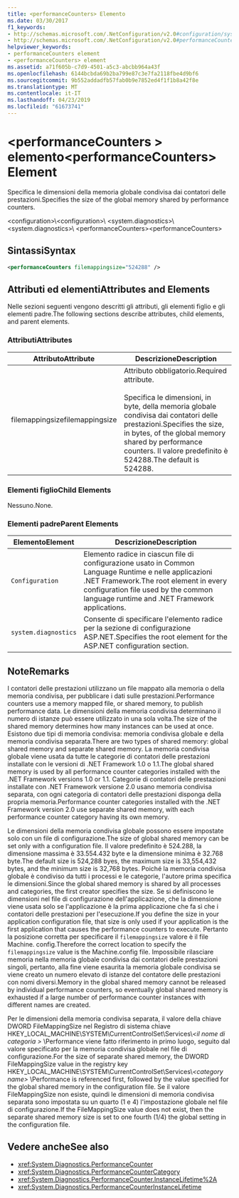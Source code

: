 ```yaml
---
title: <performanceCounters> Elemento
ms.date: 03/30/2017
f1_keywords:
- http://schemas.microsoft.com/.NetConfiguration/v2.0#configuration/system.diagnostics/performanceCounters
- http://schemas.microsoft.com/.NetConfiguration/v2.0#performanceCounters
helpviewer_keywords:
- performanceCounters element
- <performanceCounters> element
ms.assetid: a71f605b-c7d9-4501-a5c3-abcbb964a43f
ms.openlocfilehash: 6144bcbda69b2ba799e87c3e7fa2118fbe4d9bf6
ms.sourcegitcommit: 9b552addadfb57fab0b9e7852ed4f1f1b8a42f8e
ms.translationtype: MT
ms.contentlocale: it-IT
ms.lasthandoff: 04/23/2019
ms.locfileid: "61673741"
---
```

# <a name="performancecounters-element"></a><span data-ttu-id="18208-102">\<performanceCounters > elemento</span><span class="sxs-lookup"><span data-stu-id="18208-102">\<performanceCounters> Element</span></span>

<span data-ttu-id="18208-103">Specifica le dimensioni della memoria globale condivisa dai contatori delle prestazioni.</span><span class="sxs-lookup"><span data-stu-id="18208-103">Specifies the size of the global memory shared by performance counters.</span></span>

 <span data-ttu-id="18208-104">\<configuration>\\</span><span class="sxs-lookup"><span data-stu-id="18208-104">\<configuration>\\</span></span>
<span data-ttu-id="18208-105">\<system.diagnostics>\\</span><span class="sxs-lookup"><span data-stu-id="18208-105">\<system.diagnostics>\\</span></span>
<span data-ttu-id="18208-106">\<performanceCounters></span><span class="sxs-lookup"><span data-stu-id="18208-106">\<performanceCounters></span></span>

## <a name="syntax"></a><span data-ttu-id="18208-107">Sintassi</span><span class="sxs-lookup"><span data-stu-id="18208-107">Syntax</span></span>

```xml
<performanceCounters filemappingsize="524288" />
```

## <a name="attributes-and-elements"></a><span data-ttu-id="18208-108">Attributi ed elementi</span><span class="sxs-lookup"><span data-stu-id="18208-108">Attributes and Elements</span></span>

<span data-ttu-id="18208-109">Nelle sezioni seguenti vengono descritti gli attributi, gli elementi figlio e gli elementi padre.</span><span class="sxs-lookup"><span data-stu-id="18208-109">The following sections describe attributes, child elements, and parent elements.</span></span>

### <a name="attributes"></a><span data-ttu-id="18208-110">Attributi</span><span class="sxs-lookup"><span data-stu-id="18208-110">Attributes</span></span>

|<span data-ttu-id="18208-111">Attributo</span><span class="sxs-lookup"><span data-stu-id="18208-111">Attribute</span></span>|<span data-ttu-id="18208-112">Descrizione</span><span class="sxs-lookup"><span data-stu-id="18208-112">Description</span></span>|
|---------------|-----------------|
|<span data-ttu-id="18208-113">filemappingsize</span><span class="sxs-lookup"><span data-stu-id="18208-113">filemappingsize</span></span>|<span data-ttu-id="18208-114">Attributo obbligatorio.</span><span class="sxs-lookup"><span data-stu-id="18208-114">Required attribute.</span></span><br /><br /> <span data-ttu-id="18208-115">Specifica le dimensioni, in byte, della memoria globale condivisa dai contatori delle prestazioni.</span><span class="sxs-lookup"><span data-stu-id="18208-115">Specifies the size, in bytes, of the global memory shared by performance counters.</span></span> <span data-ttu-id="18208-116">Il valore predefinito è 524288.</span><span class="sxs-lookup"><span data-stu-id="18208-116">The default is 524288.</span></span>|

### <a name="child-elements"></a><span data-ttu-id="18208-117">Elementi figlio</span><span class="sxs-lookup"><span data-stu-id="18208-117">Child Elements</span></span>

<span data-ttu-id="18208-118">Nessuno.</span><span class="sxs-lookup"><span data-stu-id="18208-118">None.</span></span>

### <a name="parent-elements"></a><span data-ttu-id="18208-119">Elementi padre</span><span class="sxs-lookup"><span data-stu-id="18208-119">Parent Elements</span></span>

|<span data-ttu-id="18208-120">Elemento</span><span class="sxs-lookup"><span data-stu-id="18208-120">Element</span></span>|<span data-ttu-id="18208-121">Descrizione</span><span class="sxs-lookup"><span data-stu-id="18208-121">Description</span></span>|
|-------------|-----------------|
|`Configuration`|<span data-ttu-id="18208-122">Elemento radice in ciascun file di configurazione usato in Common Language Runtime e nelle applicazioni .NET Framework.</span><span class="sxs-lookup"><span data-stu-id="18208-122">The root element in every configuration file used by the common language runtime and .NET Framework applications.</span></span>|
|`system.diagnostics`|<span data-ttu-id="18208-123">Consente di specificare l'elemento radice per la sezione di configurazione ASP.NET.</span><span class="sxs-lookup"><span data-stu-id="18208-123">Specifies the root element for the ASP.NET configuration section.</span></span>|

## <a name="remarks"></a><span data-ttu-id="18208-124">Note</span><span class="sxs-lookup"><span data-stu-id="18208-124">Remarks</span></span>

<span data-ttu-id="18208-125">I contatori delle prestazioni utilizzano un file mappato alla memoria o della memoria condivisa, per pubblicare i dati sulle prestazioni.</span><span class="sxs-lookup"><span data-stu-id="18208-125">Performance counters use a memory mapped file, or shared memory, to publish performance data.</span></span>  <span data-ttu-id="18208-126">Le dimensioni della memoria condivisa determinano il numero di istanze può essere utilizzato in una sola volta.</span><span class="sxs-lookup"><span data-stu-id="18208-126">The size of the shared memory determines how many instances can be used at once.</span></span>  <span data-ttu-id="18208-127">Esistono due tipi di memoria condivisa: memoria condivisa globale e della memoria condivisa separata.</span><span class="sxs-lookup"><span data-stu-id="18208-127">There are two types of shared memory: global shared memory and separate shared memory.</span></span>  <span data-ttu-id="18208-128">La memoria condivisa globale viene usata da tutte le categorie di contatori delle prestazioni installate con le versioni di .NET Framework 1.0 o 1.1.</span><span class="sxs-lookup"><span data-stu-id="18208-128">The global shared memory is used by all performance counter categories installed with the .NET Framework versions 1.0 or 1.1.</span></span>  <span data-ttu-id="18208-129">Categorie di contatori delle prestazioni installate con .NET Framework versione 2.0 usano memoria condivisa separata, con ogni categoria di contatori delle prestazioni disponga della propria memoria.</span><span class="sxs-lookup"><span data-stu-id="18208-129">Performance counter categories installed with the .NET Framework version 2.0 use separate shared memory, with each performance counter category having its own memory.</span></span>

<span data-ttu-id="18208-130">Le dimensioni della memoria condivisa globale possono essere impostate solo con un file di configurazione.</span><span class="sxs-lookup"><span data-stu-id="18208-130">The size of global shared memory can be set only with a configuration file.</span></span>  <span data-ttu-id="18208-131">Il valore predefinito è 524.288, la dimensione massima è 33.554.432 byte e la dimensione minima è 32.768 byte.</span><span class="sxs-lookup"><span data-stu-id="18208-131">The default size is 524,288 byes, the maximum size is 33,554,432 bytes, and the minimum size is 32,768 bytes.</span></span>  <span data-ttu-id="18208-132">Poiché la memoria condivisa globale è condiviso da tutti i processi e le categorie, l'autore prima specifica le dimensioni.</span><span class="sxs-lookup"><span data-stu-id="18208-132">Since the global shared memory is shared by all processes and categories, the first creator specifies the size.</span></span>  <span data-ttu-id="18208-133">Se si definiscono le dimensioni nel file di configurazione dell'applicazione, che la dimensione viene usata solo se l'applicazione è la prima applicazione che fa sì che i contatori delle prestazioni per l'esecuzione.</span><span class="sxs-lookup"><span data-stu-id="18208-133">If you define the size in your application configuration file, that size is only used if your application is the first application that causes the performance counters to execute.</span></span>  <span data-ttu-id="18208-134">Pertanto la posizione corretta per specificare il `filemappingsize` valore è il file Machine. config.</span><span class="sxs-lookup"><span data-stu-id="18208-134">Therefore the correct location to specify the `filemappingsize` value is the Machine.config file.</span></span>  <span data-ttu-id="18208-135">Impossibile rilasciare memoria nella memoria globale condivisa dai contatori delle prestazioni singoli, pertanto, alla fine viene esaurita la memoria globale condivisa se viene creato un numero elevato di istanze del contatore delle prestazioni con nomi diversi.</span><span class="sxs-lookup"><span data-stu-id="18208-135">Memory in the global shared memory cannot be released by individual performance counters, so eventually global shared memory is exhausted if a large number of performance counter instances with different names are created.</span></span>

<span data-ttu-id="18208-136">Per le dimensioni della memoria condivisa separata, il valore della chiave DWORD FileMappingSize nel Registro di sistema chiave HKEY_LOCAL_MACHINE\SYSTEM\CurrentControlSet\Services\\*\<il nome di categoria >* \Performance viene fatto riferimento in primo luogo, seguito dal valore specificato per la memoria condivisa globale nel file di configurazione.</span><span class="sxs-lookup"><span data-stu-id="18208-136">For the size of separate shared memory, the DWORD FileMappingSize value in the registry key HKEY_LOCAL_MACHINE\SYSTEM\CurrentControlSet\Services\\*\<category name>* \Performance is referenced first, followed by the value specified for the global shared memory in the configuration file.</span></span> <span data-ttu-id="18208-137">Se il valore FileMappingSize non esiste, quindi le dimensioni di memoria condivisa separata sono impostata su un quarto (1 e 4) l'impostazione globale nel file di configurazione.</span><span class="sxs-lookup"><span data-stu-id="18208-137">If the FileMappingSize value does not exist, then the separate shared memory size is set to one fourth (1/4) the global setting in the configuration file.</span></span>

## <a name="see-also"></a><span data-ttu-id="18208-138">Vedere anche</span><span class="sxs-lookup"><span data-stu-id="18208-138">See also</span></span>

- <xref:System.Diagnostics.PerformanceCounter>
- <xref:System.Diagnostics.PerformanceCounterCategory>
- <xref:System.Diagnostics.PerformanceCounter.InstanceLifetime%2A>
- <xref:System.Diagnostics.PerformanceCounterInstanceLifetime>
